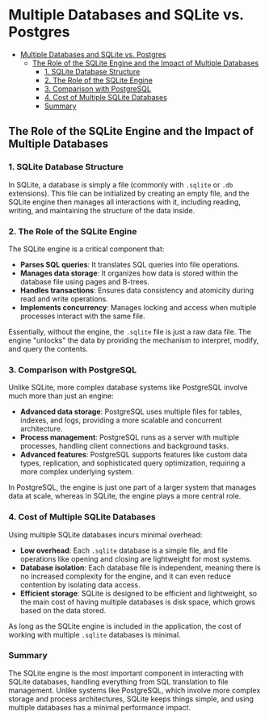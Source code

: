 # Multiple Databases and SQLite vs. Postgres

- [Multiple Databases and SQLite vs. Postgres](#multiple-databases-and-sqlite-vs-postgres)
  - [The Role of the SQLite Engine and the Impact of Multiple Databases](#the-role-of-the-sqlite-engine-and-the-impact-of-multiple-databases)
    - [1. SQLite Database Structure](#1-sqlite-database-structure)
    - [2. The Role of the SQLite Engine](#2-the-role-of-the-sqlite-engine)
    - [3. Comparison with PostgreSQL](#3-comparison-with-postgresql)
    - [4. Cost of Multiple SQLite Databases](#4-cost-of-multiple-sqlite-databases)
    - [Summary](#summary)

## The Role of the SQLite Engine and the Impact of Multiple Databases

### 1. SQLite Database Structure

In SQLite, a database is simply a file (commonly with `.sqlite` or `.db` extensions). This file can be initialized by creating an empty file, and the SQLite engine then manages all interactions with it, including reading, writing, and maintaining the structure of the data inside.

### 2. The Role of the SQLite Engine

The SQLite engine is a critical component that:

- **Parses SQL queries**: It translates SQL queries into file operations.
- **Manages data storage**: It organizes how data is stored within the database file using pages and B-trees.
- **Handles transactions**: Ensures data consistency and atomicity during read and write operations.
- **Implements concurrency**: Manages locking and access when multiple processes interact with the same file.

Essentially, without the engine, the `.sqlite` file is just a raw data file. The engine "unlocks" the data by providing the mechanism to interpret, modify, and query the contents.

### 3. Comparison with PostgreSQL

Unlike SQLite, more complex database systems like PostgreSQL involve much more than just an engine:

- **Advanced data storage**: PostgreSQL uses multiple files for tables, indexes, and logs, providing a more scalable and concurrent architecture.
- **Process management**: PostgreSQL runs as a server with multiple processes, handling client connections and background tasks.
- **Advanced features**: PostgreSQL supports features like custom data types, replication, and sophisticated query optimization, requiring a more complex underlying system.

In PostgreSQL, the engine is just one part of a larger system that manages data at scale, whereas in SQLite, the engine plays a more central role.

### 4. Cost of Multiple SQLite Databases

Using multiple SQLite databases incurs minimal overhead:

- **Low overhead**: Each `.sqlite` database is a simple file, and file operations like opening and closing are lightweight for most systems.
- **Database isolation**: Each database file is independent, meaning there is no increased complexity for the engine, and it can even reduce contention by isolating data access.
- **Efficient storage**: SQLite is designed to be efficient and lightweight, so the main cost of having multiple databases is disk space, which grows based on the data stored.

As long as the SQLite engine is included in the application, the cost of working with multiple `.sqlite` databases is minimal.

### Summary

The SQLite engine is the most important component in interacting with SQLite databases, handling everything from SQL translation to file management. Unlike systems like PostgreSQL, which involve more complex storage and process architectures, SQLite keeps things simple, and using multiple databases has a minimal performance impact.
